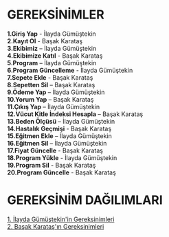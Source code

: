 # **GEREKSİNİMLER**

**1.Giriş Yap** - İlayda Gümüştekin  
**2.Kayıt Ol** - Başak Karataş  
**3.Ekibimiz** – İlayda Gümüştekin  
**4.Ekibimize Katıl** - Başak Karataş  
**5.Program** – İlayda Gümüştekin  
**6.Program Güncelleme** - İlayda Gümüştekin  
**7.Sepete Ekle** - Başak Karataş  
**8.Sepetten Sil** – Başak Karataş  
**9.Ödeme Yap** – İlayda Gümüştekin  
**10.Yorum Yap** – Başak Karataş  
**11.Çıkış Yap** – İlayda Gümüştekin  
**12.Vücut Kitle İndeksi Hesapla** – Başak Karataş  
**13.Beden Ölçüsü** – İlayda Gümüştekin  
**14.Hastalık Geçmişi** - Başak Karataş  
**15.Eğitmen Ekle** – İlayda Gümüştekin  
**16.Eğitmen Sil** – İlayda Gümüştekin  
**17.Fiyat Güncelle** - Başak Karataş  
**18.Program Yükle** - İlayda Gümüştekin  
**19.Program Sil** - Başak Karataş  
**20.Program Güncelle** - Başak Karataş  

# **GEREKSİNİM DAĞILIMLARI**

[1. İlayda Gümüştekin'in Gereksinimleri](https://github.com/ilaydagumustekin/coachme/blob/main/%C4%B0layda-G%C3%BCm%C3%BC%C5%9Ftekin-Gereksinimler.md)  
[2. Başak Karataş'ın Gereksinimleri](https://github.com/ilaydagumustekin/coachme/blob/main/Ba%C5%9Fak-Karata%C5%9F-gereksinimler.md)

